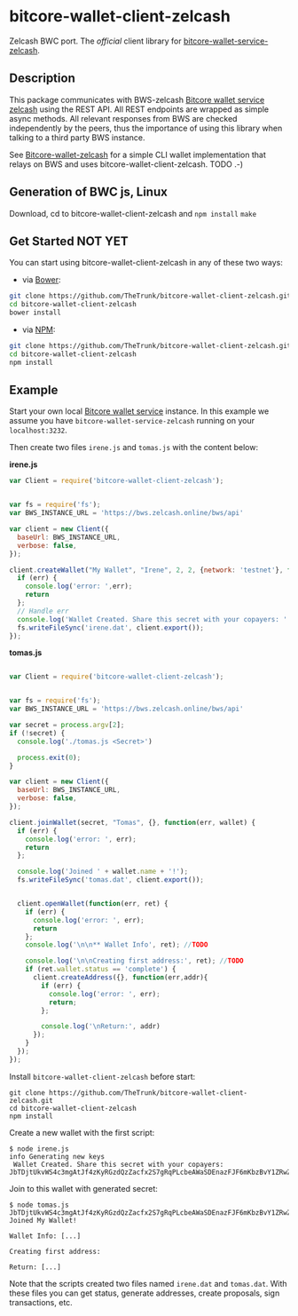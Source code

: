# bitcore-wallet-client-zelcash

Zelcash BWC port.
The *official* client library for [bitcore-wallet-service-zelcash](https://github.com/TheTrunk/bitcore-wallet-service-zelcash).

## Description

This package communicates with BWS-zelcash [Bitcore wallet service zelcash](https://github.com/TheTrunk/bitcore-wallet-service-zelcash) using the REST API. All REST endpoints are wrapped as simple async methods. All relevant responses from BWS are checked independently by the peers, thus the importance of using this library when talking to a third party BWS instance.

See [Bitcore-wallet-zelcash](https://github.com/bitpay/bitcore-wallet-zelcash) for a simple CLI wallet implementation that relays on BWS and uses bitcore-wallet-client-zelcash. TODO .-)

## Generation of BWC js, Linux
Download, cd to bitcore-wallet-client-zelcash and 
`npm install`
`make`

## Get Started NOT YET

You can start using bitcore-wallet-client-zelcash in any of these two ways:

* via [Bower](http://bower.io/):
```sh
git clone https://github.com/TheTrunk/bitcore-wallet-client-zelcash.git
cd bitcore-wallet-client-zelcash
bower install
```
* via [NPM](https://www.npmjs.com/package/bitcore-wallet-client-zelcash): 
```sh
git clone https://github.com/TheTrunk/bitcore-wallet-client-zelcash.git
cd bitcore-wallet-client-zelcash
npm install
```

## Example

Start your own local [Bitcore wallet service](https://github.com/TheTrunk/bitcore-wallet-service-zelcash) instance. In this example we assume you have `bitcore-wallet-service-zelcash` running on your `localhost:3232`.

Then create two files `irene.js` and `tomas.js` with the content below:

**irene.js**

``` javascript
var Client = require('bitcore-wallet-client-zelcash');


var fs = require('fs');
var BWS_INSTANCE_URL = 'https://bws.zelcash.online/bws/api'

var client = new Client({
  baseUrl: BWS_INSTANCE_URL,
  verbose: false,
});

client.createWallet("My Wallet", "Irene", 2, 2, {network: 'testnet'}, function(err, secret) {
  if (err) {
    console.log('error: ',err);
    return
  };
  // Handle err
  console.log('Wallet Created. Share this secret with your copayers: ' + secret);
  fs.writeFileSync('irene.dat', client.export());
});
```

**tomas.js**

``` javascript

var Client = require('bitcore-wallet-client-zelcash');


var fs = require('fs');
var BWS_INSTANCE_URL = 'https://bws.zelcash.online/bws/api'

var secret = process.argv[2];
if (!secret) {
  console.log('./tomas.js <Secret>')

  process.exit(0);
}

var client = new Client({
  baseUrl: BWS_INSTANCE_URL,
  verbose: false,
});

client.joinWallet(secret, "Tomas", {}, function(err, wallet) {
  if (err) {
    console.log('error: ', err);
    return
  };

  console.log('Joined ' + wallet.name + '!');
  fs.writeFileSync('tomas.dat', client.export());


  client.openWallet(function(err, ret) {
    if (err) {
      console.log('error: ', err);
      return
    };
    console.log('\n\n** Wallet Info', ret); //TODO

    console.log('\n\nCreating first address:', ret); //TODO
    if (ret.wallet.status == 'complete') {
      client.createAddress({}, function(err,addr){
        if (err) {
          console.log('error: ', err);
          return;
        };

        console.log('\nReturn:', addr)
      });
    }
  });
});
```

Install `bitcore-wallet-client-zelcash` before start:

```
git clone https://github.com/TheTrunk/bitcore-wallet-client-zelcash.git
cd bitcore-wallet-client-zelcash
npm install
```

Create a new wallet with the first script:

```
$ node irene.js
info Generating new keys
 Wallet Created. Share this secret with your copayers: JbTDjtUkvWS4c3mgAtJf4zKyRGzdQzZacfx2S7gRqPLcbeAWaSDEnazFJF6mKbzBvY1ZRwZCbvT
```

Join to this wallet with generated secret:

```
$ node tomas.js JbTDjtUkvWS4c3mgAtJf4zKyRGzdQzZacfx2S7gRqPLcbeAWaSDEnazFJF6mKbzBvY1ZRwZCbvT
Joined My Wallet!

Wallet Info: [...]

Creating first address:

Return: [...]

```

Note that the scripts created two files named `irene.dat` and `tomas.dat`. With these files you can get status, generate addresses, create proposals, sign transactions, etc.